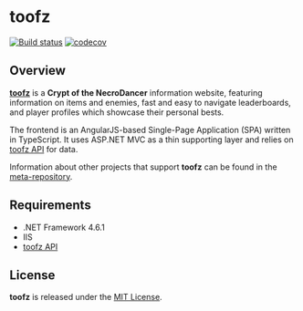 # toofz

[![Build status](https://ci.appveyor.com/api/projects/status/83e8eikypiri2lhi/branch/master?svg=true)](https://ci.appveyor.com/project/leonard-thieu/toofz-necrodancer-webclient/branch/master)
[![codecov](https://codecov.io/gh/leonard-thieu/crypt.toofz.com/branch/master/graph/badge.svg)](https://codecov.io/gh/leonard-thieu/crypt.toofz.com)

## Overview

[**toofz**](https://crypt.toofz.com/) is a **Crypt of the NecroDancer** information website, featuring information on items and enemies, fast and easy to navigate leaderboards, 
and player profiles which showcase their personal bests.

The frontend is an AngularJS-based Single-Page Application (SPA) written in TypeScript. It uses ASP.NET MVC as a thin supporting layer and relies on 
[toofz API](https://github.com/leonard-thieu/api.toofz.com) for data.

Information about other projects that support **toofz** can be found in the [meta-repository](https://github.com/leonard-thieu/toofz-necrodancer).

## Requirements

* .NET Framework 4.6.1
* IIS
* [toofz API](https://github.com/leonard-thieu/api.toofz.com)

## License

**toofz** is released under the [MIT License](LICENSE).
